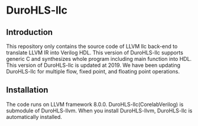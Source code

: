 # DuroHLS-llc
## Introduction
This repository only contains the source code of LLVM llc back-end to translate LLVM IR into Verilog HDL.
This version of DuroHLS-llc supports generic C and synthesizes whole program including main function into HDL.
This version of DuroHLS-llc is updated at 2019.
We have been updating DuroHLS-llc for multiple flow, fixed point, and floating point operations.

## Installation
The code runs on LLVM framework 8.0.0.
DuroHLS-llc(CorelabVerilog) is submodule of DuroHLS-llvm.
When you install DuroHLS-llvm, DuroHLS-llc is automatically installed.
